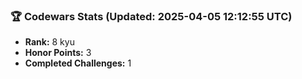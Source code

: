 ### 🏆 Codewars Stats (Updated: 2025-04-05 12:12:55 UTC)

- **Rank:** 8 kyu
- **Honor Points:** 3
- **Completed Challenges:** 1
